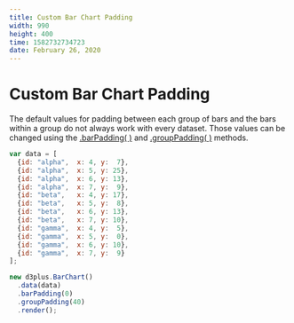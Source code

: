 ```yaml
---
title: Custom Bar Chart Padding
width: 990
height: 400
time: 1582732734723
date: February 26, 2020
---
```


# Custom Bar Chart Padding

The default values for padding between each group of bars and the bars within a group do not always work with every dataset. Those values can be changed using the [.barPadding( )](http://d3plus.org/docs/#BarChart.barPadding) and [.groupPadding( )](http://d3plus.org/docs/#BarChart.groupPadding) methods.

```js
var data = [
  {id: "alpha",  x: 4, y:  7},
  {id: "alpha",  x: 5, y: 25},
  {id: "alpha",  x: 6, y: 13},
  {id: "alpha",  x: 7, y:  9},
  {id: "beta",   x: 4, y: 17},
  {id: "beta",   x: 5, y:  8},
  {id: "beta",   x: 6, y: 13},
  {id: "beta",   x: 7, y: 10},
  {id: "gamma",  x: 4, y:  5},
  {id: "gamma",  x: 5, y:  0},
  {id: "gamma",  x: 6, y: 10},
  {id: "gamma",  x: 7, y:  9}
];

new d3plus.BarChart()
  .data(data)
  .barPadding(0)
  .groupPadding(40)
  .render();
```
